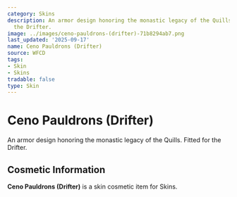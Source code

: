 ```yaml
---
category: Skins
description: An armor design honoring the monastic legacy of the Quills. Fitted for
  the Drifter.
image: ../images/ceno-pauldrons-(drifter)-71b8294ab7.png
last_updated: '2025-09-17'
name: Ceno Pauldrons (Drifter)
source: WFCD
tags:
- Skin
- Skins
tradable: false
type: Skin
---
```


# Ceno Pauldrons (Drifter)

An armor design honoring the monastic legacy of the Quills. Fitted for the Drifter.

## Cosmetic Information

**Ceno Pauldrons (Drifter)** is a skin cosmetic item for Skins.

